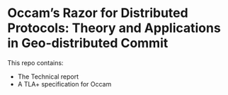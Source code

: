 # Occam’s Razor for Distributed Protocols: Theory and Applications in Geo-distributed Commit

This repo contains:

- The Technical report
- A TLA+ specification for Occam
